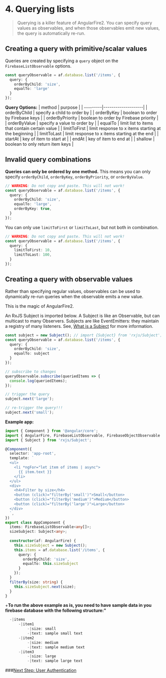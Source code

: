 # 4. Querying lists

> Querying is a killer feature of AngularFire2. 
You can specify query values as observables, and when those
observables emit new values, the query is automatically re-run.

## Creating a query with primitive/scalar values

Queries are created by specifying a `query` object on the `FirebaseListObservable` options.

```ts
const queryObservable = af.database.list('/items', {
  query: {
    orderByChild: 'size',
    equalTo: 'large' 
  }
});
```

**Query Options:**
| method   | purpose            | 
| ---------|--------------------| 
| orderByChild | specify a child to order by |
| orderByKey | boolean to order by Firebase keys |
| orderByPriority | boolean to order by Firebase priority |
| orderByValue | specify a value to order by |
| equalTo | limit list to items that contain certain value |
| limitToFirst | limit response to x items starting at the beginning |
| limitToLast | limit response to x items starting at the end |
| startAt | key of item to start at |
| endAt | key of item to end at |
| shallow | boolean to only return item keys |

## Invalid query combinations

**Queries can only be ordered by one method.** This means you can only specify
`orderByChild`, `orderByKey`, `orderByPriority`, or `orderByValue`.

```ts
// WARNING: Do not copy and paste. This will not work!
const queryObservable = af.database.list('/items', {
  query: {
    orderByChild: 'size',
    equalTo: 'large',
    orderByKey: true,
  }
});
```

You can only use `limitToFirst` or `limitToLast`, but not both in combination.

```ts
// WARNING: Do not copy and paste. This will not work!
const queryObservable = af.database.list('/items', {
  query: {
    limitToFirst: 10,
    limitToLast: 100,
  }
});
```

## Creating a query with observable values

Rather than specifying regular values, observables can be used to dynamically
re-run queries when the observable emits a new value.

This is the magic of AngularFire2.

An RxJS Subject is imported below. A Subject is like an Observable, but can multicast to many Observers. Subjects are like EventEmitters: they maintain a registry of many listeners. See, [What is a Subject](http://reactivex.io/rxjs/manual/overview.html#subject) for more information.

```ts
const subject = new Subject(); // import {Subject} from 'rxjs/Subject';
const queryObservable = af.database.list('/items', {
  query: {
    orderByChild: 'size',
    equalTo: subject 
  }
});

// subscribe to changes
queryObservable.subscribe(queriedItems => {
  console.log(queriedItems);  
});

// trigger the query
subject.next('large');

// re-trigger the query!!!
subject.next('small');
```

**Example app:**

```ts
import { Component } from '@angular/core';
import { AngularFire, FirebaseListObservable, FirebaseObjectObservable } from 'angularfire2';
import { Subject } from 'rxjs/Subject';

@Component({
  selector: 'app-root',
  template: `
  <ul>
    <li *ngFor="let item of items | async">
      {{ item.text }}
    </li>
  </ul>
  <div>
    <h4>Filter by size</h4>
    <button (click)="filterBy('small')">Small</button>
    <button (click)="filterBy('medium')">Medium</button>
    <button (click)="filterBy('large')">Large</button>
  </div>
  `,
})
export class AppComponent {
  items: FirebaseListObservable<any[]>;
  sizeSubject: Subject<any>;
  
  constructor(af: AngularFire) {
    this.sizeSubject = new Subject();
    this.items = af.database.list('/items', {
      query: {
        orderByChild: 'size',
        equalTo: this.sizeSubject
      }
    });
  }
  filterBy(size: string) {
    this.sizeSubject.next(size); 
  }
}
```

+**To run the above example as is, you need to have sample data in you firebase database with the following structure:"**
 
 ```ts
   -|items
       -|item1
           -|size: small
           -|text: sample small text
       -|item2
           -|size: medium
           -|text: sample medium text
       -|item3
           -|size: large
           -|text: sample large text    
 ```

###[Next Step: User Authentication](5-user-authentication.md)
